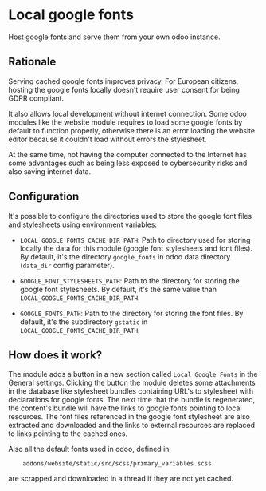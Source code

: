 # Local google fonts
Host google fonts and serve them from your own odoo instance.

## Rationale
Serving cached google fonts improves privacy. For European citizens, hosting the google fonts locally doesn't require user consent for being GDPR compliant.

It also allows local development without internet connection. Some odoo modules like the website module requires to load some google fonts by default to function properly, otherwise there is an error loading the website editor because it couldn't load without errors the stylesheet.

At the same time, not having the computer connected to the Internet has some advantages such as being less exposed to cybersecurity risks and also saving internet data.

## Configuration
It's possible to configure the directories used to store the google font files and stylesheets using environment variables:

- `LOCAL_GOOGLE_FONTS_CACHE_DIR_PATH`: Path to directory used for storing locally the data for this module (google font stylesheets and font files). By default, it's the directory `google_fonts` in odoo data directory. (`data_dir` config parameter).

- `GOOGLE_FONT_STYLESHEETS_PATH`: Path to the directory for storing the google font stylesheets. By default, it's the same value than `LOCAL_GOOGLE_FONTS_CACHE_DIR_PATH`.

- `GOOGLE_FONTS_PATH`: Path to the directory for storing the font files. By default, it's the subdirectory `gstatic` in `LOCAL_GOOGLE_FONTS_CACHE_DIR_PATH`.

## How does it work?
The module adds a button in a new section called `Local Google Fonts` in the General settings. Clicking the button the module deletes some attachments in the database like stylesheet bundles containing URL's to stylesheet with declarations for google fonts. The next time that the bundle is regenerated, the content's bundle will have the links to google fonts pointing to local resources. The font files referenced in the google font stylesheet are also extracted and downloaded and the links to external resources are replaced to links pointing to the cached ones.

Also all the default fonts used in odoo, defined in
```
    addons/website/static/src/scss/primary_variables.scss
```
are scrapped and downloaded in a thread if they are not yet cached.